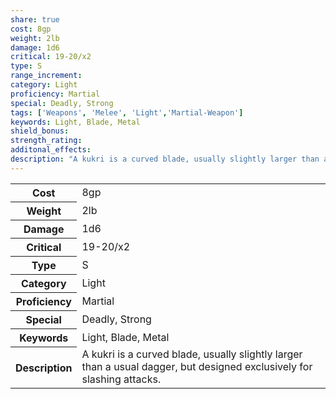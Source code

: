 ```yaml
---
share: true
cost: 8gp
weight: 2lb
damage: 1d6
critical: 19-20/x2
type: S
range_increment:
category: Light
proficiency: Martial
special: Deadly, Strong
tags: ['Weapons', 'Melee', 'Light','Martial-Weapon']
keywords: Light, Blade, Metal
shield_bonus:
strength_rating:
additonal_effects:
description: "A kukri is a curved blade, usually slightly larger than a usual dagger, but designed exclusively for slashing attacks."
---
```

<p><span style="overflow-x: auto;"><table><tbody><tr><th>Cost</th><td>8gp</td></tr><tr><th>Weight</th><td>2lb</td></tr><tr><th>Damage</th><td>1d6</td></tr><tr><th>Critical</th><td>19-20/x2</td></tr><tr><th>Type</th><td>S</td></tr><tr><th>Category</th><td>Light</td></tr><tr><th>Proficiency</th><td>Martial</td></tr><tr><th>Special</th><td>Deadly, Strong</td></tr><tr><th>Keywords</th><td>Light, Blade, Metal</td></tr><tr><th>Description</th><td>A kukri is a curved blade, usually slightly larger than a usual dagger, but designed exclusively for slashing attacks.</td></tr></tbody></table></span></p>